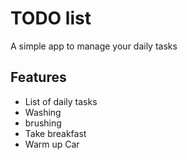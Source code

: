 # TODO list

A simple app to manage your daily tasks

## Features

* List of daily tasks
* Washing
* brushing
* Take breakfast
* Warm up Car